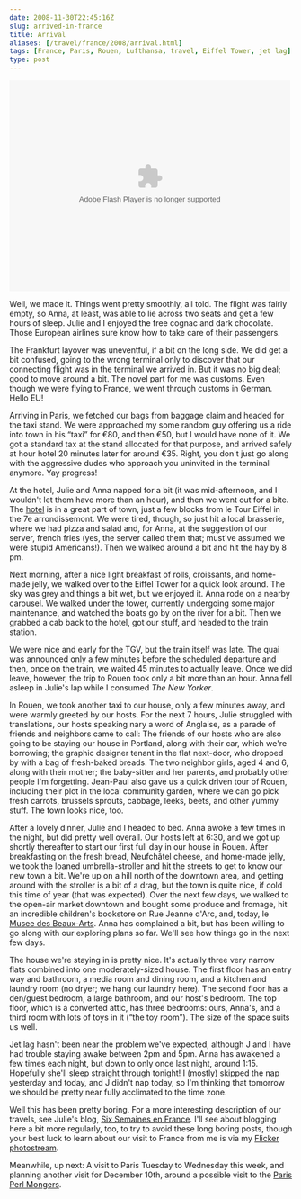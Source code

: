 ```yaml
--- 
date: 2008-11-30T22:45:16Z
slug: arrived-in-france
title: Arrival
aliases: [/travel/france/2008/arrival.html]
tags: [France, Paris, Rouen, Lufthansa, travel, Eiffel Tower, jet lag]
type: post
---
```


<object width="500" height="375"> <param name="flashvars" value="&offsite=true&amp;lang=en-us&page_show_url=%2Fphotos%2Ftheory%2Fsets%2F72157610395807045%2Fshow%2F&page_show_back_url=%2Fphotos%2Ftheory%2Fsets%2F72157610395807045%2F&set_id=72157610395807045&jump_to="></param> <param name="movie" value="https://www.flickr.com/apps/slideshow/show.swf?v=67348"></param> <param name="allowFullScreen" value="true"></param><embed type="application/x-shockwave-flash" src="https://www.flickr.com/apps/slideshow/show.swf?v=67348" allowFullScreen="true" flashvars="&offsite=true&amp;lang=en-us&page_show_url=%2Fphotos%2Ftheory%2Fsets%2F72157610395807045%2Fshow%2F&page_show_back_url=%2Fphotos%2Ftheory%2Fsets%2F72157610395807045%2F&set_id=72157610395807045&jump_to=" width="500" height="375"></embed></object>

<p>Well, we made it. Things went pretty smoothly, all told. The flight was fairly empty, so Anna, at least, was able to lie across two seats and get a few hours of sleep. Julie and I enjoyed the free cognac and dark chocolate. Those European airlines sure know how to take care of their passengers.</p>

<p>The Frankfurt layover was uneventful, if a bit on the long side. We did get a bit confused, going to the wrong terminal only to discover that our connecting flight was in the terminal we arrived in. But it was no big deal; good to move around a bit. The novel part for me was customs. Even though we were flying to France, we went through customs in German. Hello EU!</p>

<p>Arriving in Paris, we fetched our bags from baggage claim and headed for the taxi stand. We were approached my some random guy offering us a ride into town in his <q>taxi</q> for €80, and then €50, but I would have none of it. We got a standard tax at the stand allocated for that purpose, and arrived safely at hour hotel 20 minutes later for around €35. Right, you don't just go along with the aggressive dudes who approach you uninvited in the terminal anymore. Yay progress!</p>

<p>At the hotel, Julie and Anna napped for a bit (it was mid-afternoon, and I wouldn't let them have more than an hour), and then we went out for a bite. The <a href="http://www.hotelvaladon.com/" title="Hôtel Valadon Paris — between rue cler market and eiffel tower">hotel</a> is in a great part of town, just a few blocks from le Tour Eiffel in the 7e arrondissemont. We were tired, though, so just hit a local brasserie, where we had pizza and salad and, for Anna, at the suggestion of our server, french fries (yes, the server called them that; must've assumed we were stupid Americans!). Then we walked around a bit and hit the hay by 8 pm.</p>

<p>Next morning, after a nice light breakfast of rolls, croissants, and home-made jelly, we walked over to the Eiffel Tower for a quick look around. The sky was grey and things a bit wet, but we enjoyed it. Anna rode on a nearby carousel. We walked under the tower, currently undergoing some major maintenance, and watched the boats go by on the river for a bit. Then we grabbed a cab back to the hotel, got our stuff, and headed to the train station.</p>

<p>We were nice and early for the TGV, but the train itself was late. The quai was announced only a few minutes before the scheduled departure and then, once on the train, we waited 45 minutes to actually leave. Once we did leave, however, the trip to Rouen took only a bit more than an hour. Anna fell asleep in Julie's lap while I consumed <cite>The New Yorker</cite>.</p>

<p>In Rouen, we took another taxi to our house, only a few minutes away, and were warmly greeted by our hosts. For the next 7 hours, Julie struggled with translations, our hosts speaking nary a word of Anglaise, as a parade of friends and neighbors came to call: The friends of our hosts who are also going to be staying our house in Portland, along with their car, which we're borrowing; the graphic designer tenant in the flat next-door, who dropped by with a bag of fresh-baked breads. The two neighbor girls, aged 4 and 6, along with their mother; the baby-sitter and her parents, and probably other people I'm forgetting. Jean-Paul also gave us a quick driven tour of Rouen, including their plot in the local community garden, where we can go pick fresh carrots, brussels sprouts, cabbage, leeks, beets, and other yummy stuff. The town looks nice, too.</p>

<p>After a lovely dinner, Julie and I headed to bed. Anna awoke a few times in the night, but did pretty well overall. Our hosts left at 6:30, and we got up shortly thereafter to start our first full day in our house in Rouen. After breakfasting on the fresh bread, Neufchâtel cheese, and home-made jelly, we took the loaned umbrella-stroller and hit the streets to get to know our new town a bit. We're up on a hill north of the downtown area, and getting around with the stroller is a bit of a drag, but the town is quite nice, if cold this time of year (that was expected). Over the next few days, we walked to the open-air market downtown and bought some produce and fromage, hit an incredible children's bookstore on Rue Jeanne d'Arc, and, today, le <a href="http://www.rouen-musees.com/index.php?idR=12">Musee des Beaux-Arts</a>. Anna has complained a bit, but has been willing to go along with our exploring plans so far. We'll see how things go in the next few days.</p>

<p>The house we're staying in is pretty nice. It's actually three very narrow flats combined into one moderately-sized house. The first floor has an entry way and bathroom, a media room and dining room, and a kitchen and laundry room (no dryer; we hang our laundry here). The second floor has a den/guest bedroom, a large bathroom, and our host's bedroom. The top floor, which is a converted attic, has three bedrooms: ours, Anna's, and a third room with lots of toys in it (<q>the toy room</q>). The size of the space suits us well.</p>

<p>Jet lag hasn't been near the problem we've expected, although J and I have had trouble staying awake between 2pm and 5pm. Anna has awakened a few times each night, but down to only once last night, around 1:15. Hopefully she'll sleep straight through tonight! I (mostly) skipped the nap yesterday and today, and J didn't nap today, so I'm thinking that tomorrow we should be pretty near fully acclimated to the time zone.</p>

<p>Well this has been pretty boring. For a more interesting description of our travels, see Julie's blog, <a href="http://strongrrl.blogspot.com/">Six Semaines en France</a>. I'll see about blogging here a bit more regularly, too, to try to avoid these long boring posts, though your best luck to learn about our visit to France from me is via my <a href="http://flickr.com/photos/theory/">Flicker photostream</a>.</p>

<p>Meanwhile, up next: A visit to Paris Tuesday to Wednesday this week, and planning another visit for December 10th, around a possible visit to the <a href="http://paris.mongueurs.net/" title="Paris Perl Mongueu(r|se)s">Paris Perl Mongers</a>.</p>
